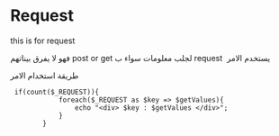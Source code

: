 # Request
this is for request 

يستخدم الامر &#x202b; request  لجلب معلومات سواء ب post or get فهو لا يفرق بيناتهم 

طريقة استخدام الامر 

```
 if(count($_REQUEST)){
            foreach($_REQUEST as $key => $getValues){
                echo "<div> $key : $getValues </div>";
            }
        }
```        
